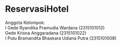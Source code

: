 # ReservasiHotel

Anggota Kelompok:  
I Gede Ryandika Pramudia Wardana (2315101012)  
Gede Krisna Anggaradana (2315101022)   
I Putu Bramandita Bhaskara Udiana Putra (2315101008) 
